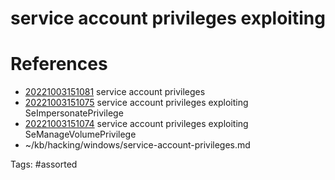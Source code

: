 # service account privileges exploiting

# References
- [20221003151081](/zet/20221003151081/) service account privileges
- [20221003151075](/zet/20221003151075/) service account privileges exploiting SeImpersonatePrivilege
- [20221003151074](/zet/20221003151074/) service account privileges exploiting SeManageVolumePrivilege
- ~/kb/hacking/windows/service-account-privileges.md

Tags:
    #assorted

